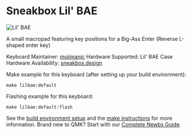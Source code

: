 # Sneakbox Lil' BAE

![Lil' BAE](https://i.imgur.com/a/S7FKp7r.jpg)

A small macropad featuring key positions for a Big-Ass Enter (Reverse L-shaped enter key)

Keyboard Maintainer: [mujimanic](https://sneakbox.com)
Hardware Supported: Lil' BAE Case
Hardware Availability: [sneakbox.design](https://sneakbox.com/products/lil-bae-macropad)

Make example for this keyboard (after setting up your build environment):

    make lilbae:default

Flashing example for this keyboard:

    make lilbae:default:flash
    
See the [build environment setup](https://docs.qmk.fm/#/getting_started_build_tools) and the [make instructions](https://docs.qmk.fm/#/getting_started_make_guide) for more information. Brand new to QMK? Start with our [Complete Newbs Guide](https://docs.qmk.fm/#/newbs).